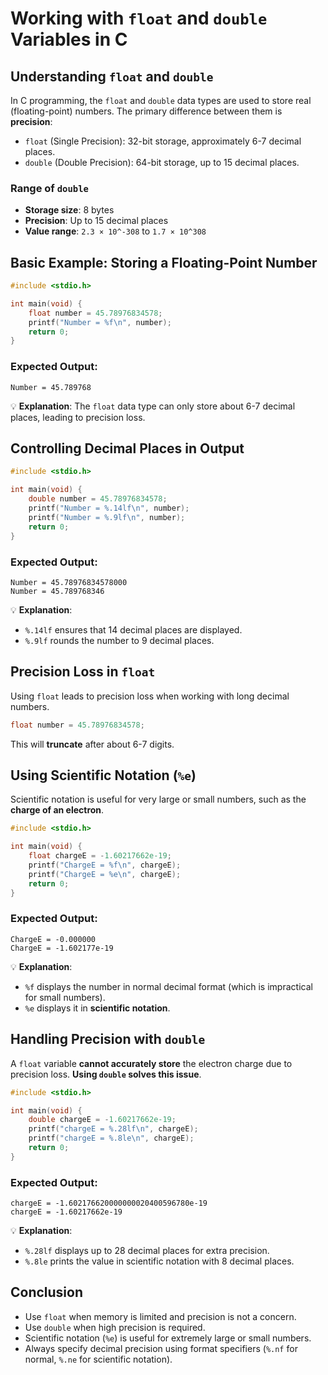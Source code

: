 # Working with `float` and `double` Variables in C

## Understanding `float` and `double`
In C programming, the `float` and `double` data types are used to store real (floating-point) numbers. The primary difference between them is **precision**:

- `float` (Single Precision): 32-bit storage, approximately 6-7 decimal places.
- `double` (Double Precision): 64-bit storage, up to 15 decimal places.

### **Range of `double`**
- **Storage size**: 8 bytes
- **Precision**: Up to 15 decimal places
- **Value range**: `2.3 × 10^-308` to `1.7 × 10^308`

## **Basic Example: Storing a Floating-Point Number**
```c
#include <stdio.h>

int main(void) {
    float number = 45.78976834578;
    printf("Number = %f\n", number);
    return 0;
}
```
### **Expected Output:**
```
Number = 45.789768
```
💡 **Explanation**: The `float` data type can only store about 6-7 decimal places, leading to precision loss.

## **Controlling Decimal Places in Output**
```c
#include <stdio.h>

int main(void) {
    double number = 45.78976834578;
    printf("Number = %.14lf\n", number);
    printf("Number = %.9lf\n", number);
    return 0;
}
```
### **Expected Output:**
```
Number = 45.78976834578000
Number = 45.789768346
```
💡 **Explanation**:
- `%.14lf` ensures that 14 decimal places are displayed.
- `%.9lf` rounds the number to 9 decimal places.

## **Precision Loss in `float`**
Using `float` leads to precision loss when working with long decimal numbers. 
```c
float number = 45.78976834578; 
```
This will **truncate** after about 6-7 digits.

## **Using Scientific Notation (`%e`)**
Scientific notation is useful for very large or small numbers, such as the **charge of an electron**.
```c
#include <stdio.h>

int main(void) {
    float chargeE = -1.60217662e-19;
    printf("ChargeE = %f\n", chargeE);
    printf("ChargeE = %e\n", chargeE);
    return 0;
}
```
### **Expected Output:**
```
ChargeE = -0.000000
ChargeE = -1.602177e-19
```
💡 **Explanation**:
- `%f` displays the number in normal decimal format (which is impractical for small numbers).
- `%e` displays it in **scientific notation**.

## **Handling Precision with `double`**
A `float` variable **cannot accurately store** the electron charge due to precision loss. **Using `double` solves this issue**.

```c
#include <stdio.h>

int main(void) {
    double chargeE = -1.60217662e-19;
    printf("chargeE = %.28lf\n", chargeE);
    printf("chargeE = %.8le\n", chargeE);
    return 0;
}
```
### **Expected Output:**
```
chargeE = -1.602176620000000020400596780e-19
chargeE = -1.60217662e-19
```
💡 **Explanation**:
- `%.28lf` displays up to 28 decimal places for extra precision.
- `%.8le` prints the value in scientific notation with 8 decimal places.

## **Conclusion**
- Use `float` when memory is limited and precision is not a concern.
- Use `double` when high precision is required.
- Scientific notation (`%e`) is useful for extremely large or small numbers.
- Always specify decimal precision using format specifiers (`%.nf` for normal, `%.ne` for scientific notation).

